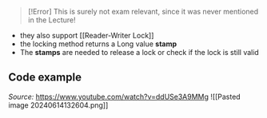 > [!Error]
> This is surely not exam relevant, since it was never mentioned in the Lecture!


- they also support [[Reader-Writer Lock]]
- the locking method returns a Long value **stamp**
- The **stamps** are needed to release a lock or check if the lock is still valid

## Code example
*Source:* https://www.youtube.com/watch?v=ddUSe3A9MMg
![[Pasted image 20240614132604.png]]